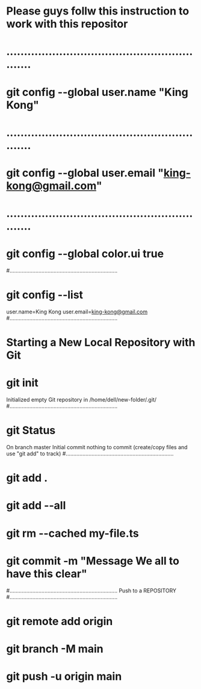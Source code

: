 # Please guys follw this instruction to work with this repositor 
# ............................................................

#  git config --global user.name "King Kong"
# ............................................................
#  git config --global user.email "king-kong@gmail.com"
# ............................................................
#  git config --global color.ui true
#.......................................................................
# git config --list
  user.name=King Kong
  user.email=king-kong@gmail.com
 #.......................................................................
# Starting a New Local Repository with Git
# git init
   Initialized empty Git repository in /home/dell/new-folder/.git/
 #.......................................................................  
# git Status
  On branch master
  Initial commit
  nothing to commit (create/copy files and use "git add" to track)
 #....................................................................... 
# git add .  
# git add --all
# git rm --cached my-file.ts
# git commit -m "Message We all to have this clear"
#.......................................................................
Push to a REPOSITORY
#.......................................................................
# git remote add origin <URL>
# git branch -M main
# git push -u origin main
 
